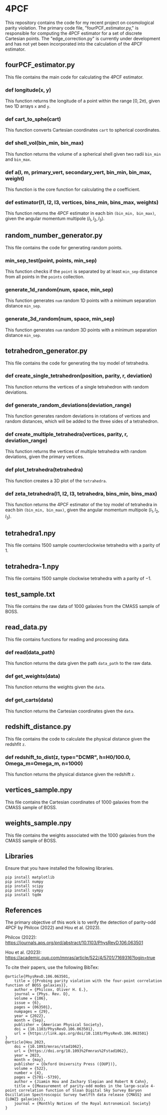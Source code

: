 # 4PCF
This repository contains the code for my recent project on cosmological parity violation. The primary code file, "fourPCF_estimator.py," is responsible for computing the 4PCF estimator for a set of discrete Cartesian points.
The "edge_correction.py" is currently under development and has not yet been incorporated into the calculation of the 4PCF estimator.

## fourPCF_estimator.py
This file contains the main code for calculating the 4PCF estimator.

### def longitude(x, y)
This function returns the longitude of a point within the range $[0, 2\pi)$, given two 1D arrays `x` and `y`.

### def cart_to_sphe(cart)
This function converts Cartesian coordinates `cart` to spherical coordinates.

### def shell_vol(bin_min, bin_max)
This function returns the volume of a spherical shell given two radii `bin_min` and `bin_max`.

### def a(l, m, primary_vert, secondary_vert, bin_min, bin_max, weight)
This function is the core function for calculating the $a$ coefficient.

### def estimator(l1, l2, l3, vertices, bins_min, bins_max, weights)
This function returns the 4PCF estimator in each bin `(bin_min, bin_max)`, given the angular momentum multipole $(l_{1}, l_{2}, l_{3})$.

## random_number_generator.py
This file contains the code for generating random points.

### min_sep_test(point, points, min_sep)
This function checks if the `point` is separated by at least `min_sep` distance from all points in the `points` collection.

### generate_1d_random(num, space, min_sep)
This function generates `num` random 1D points with a minimum separation distance `min_sep`.

### generate_3d_random(num, space, min_sep)
This function generates `num` random 3D points with a minimum separation distance `min_sep`.

## tetrahedron_generator.py
This file contains the code for generating the toy model of tetrahedra.

### def create_single_tetrahedron(position, parity, r, deviation)
This function returns the vertices of a single tetrahedron with random deviations.

### def generate_random_deviations(deviation_range)
This function generates random deviations in rotations of vertices and random distances, which will be added to the three sides of a tetrahedron.

### def create_multiple_tetrahedra(vertices, parity, r, deviation_range)
This function returns the vertices of multiple tetrahedra with random deviations, given the primary vertices.

### def plot_tetrahedra(tetrahedra)
This function creates a 3D plot of the `tetrahedra`.

### def zeta_tetrahedra(l1, l2, l3, tetrahedra, bins_min, bins_max)
This function returns the 4PCF estimator of the toy model of tetrahedra in each bin `(bin_min, bin_max)`, given the angular momentum multipole $(l_{1}, l_{2}, l_{3})$.

## tetrahedra1.npy
This file contains 1500 sample counterclockwise tetrahedra with a parity of $1$.

## tetrahedra-1.npy
This file contains 1500 sample clockwise tetrahedra with a parity of $-1$.

## test_sample.txt
This file contains the raw data of 1000 galaxies from the CMASS sample of BOSS.

## read_data.py
This file contains functions for reading and processing data.

### def read(data_path)
This function returns the data given the path `data_path` to the raw data.

### def get_weights(data)
This function returns the weights given the `data`.

### def get_carts(data)
This function returns the Cartesian coordinates given the `data`.

## redshift_distance.py
This file contains the code to calculate the physical distance given the redshfit `z`.

### def redshift_to_dist(z, type="DCMR", h=H0/100.0, Omega_m=Omega_m, n=1000)
This function returns the physical distance given the redshift `z`.

## vertices_sample.npy
This file contains the Cartesian coordinates of 1000 galaxies from the CMASS sample of BOSS.

## weights_sample.npy
This file contains the weights associated with the 1000 galaxies from the CMASS sample of BOSS.

## Libraries
Ensure that you have installed the following libraries.
```
pip install matplotlib
pip install numpy
pip install scipy
pip install sympy
pip install tqdm
```

## References
The primary objective of this work is to verify the detection of parity-odd 4PCF by Philcox (2022) and Hou et al. (2023).

Philcox (2022): https://journals.aps.org/prd/abstract/10.1103/PhysRevD.106.063501

Hou et al. (2023): https://academic.oup.com/mnras/article/522/4/5701/7169316?login=true

To cite their papers, use the following BibTex:
```
@article{PhysRevD.106.063501,
    title = {{Probing parity violation with the four-point correlation function of BOSS galaxies}},
    author = {Philcox, Oliver H. E.},
    journal = {Phys. Rev. D},
    volume = {106},
    issue = {6},
    pages = {063501},
    numpages = {29},
    year = {2022},
    month = {Sep},
    publisher = {American Physical Society},
    doi = {10.1103/PhysRevD.106.063501},
    url = {https://link.aps.org/doi/10.1103/PhysRevD.106.063501}
}
@article{Hou_2023,
    doi = {10.1093/mnras/stad1062},
    url = {https://doi.org/10.1093%2Fmnras%2Fstad1062},
    year = 2023,
    month = {may},
    publisher = {Oxford University Press ({OUP})},
    volume = {522},
    number = {4},
    pages = {5701--5739},
    author = {Jiamin Hou and Zachary Slepian and Robert N Cahn},
    title = {{Measurement of parity-odd modes in the large-scale 4-point correlation function of Sloan Digital Sky Survey Baryon Oscillation Spectroscopic Survey twelfth data release {CMASS} and {LOWZ} galaxies}},
    journal = {Monthly Notices of the Royal Astronomical Society}
}
```
